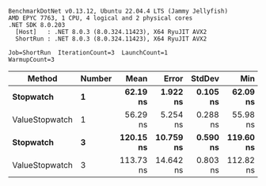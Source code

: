 ```

BenchmarkDotNet v0.13.12, Ubuntu 22.04.4 LTS (Jammy Jellyfish)
AMD EPYC 7763, 1 CPU, 4 logical and 2 physical cores
.NET SDK 8.0.203
  [Host]   : .NET 8.0.3 (8.0.324.11423), X64 RyuJIT AVX2
  ShortRun : .NET 8.0.3 (8.0.324.11423), X64 RyuJIT AVX2

Job=ShortRun  IterationCount=3  LaunchCount=1  
WarmupCount=3  

```
| Method         | Number | Mean      | Error     | StdDev   | Min       | Max       | Gen0   | Allocated |
|--------------- |------- |----------:|----------:|---------:|----------:|----------:|-------:|----------:|
| **Stopwatch**      | **1**      |  **62.19 ns** |  **1.922 ns** | **0.105 ns** |  **62.09 ns** |  **62.30 ns** | **0.0005** |      **40 B** |
| ValueStopwatch | 1      |  56.29 ns |  5.254 ns | 0.288 ns |  55.98 ns |  56.55 ns |      - |         - |
| **Stopwatch**      | **3**      | **120.15 ns** | **10.759 ns** | **0.590 ns** | **119.60 ns** | **120.77 ns** | **0.0005** |      **40 B** |
| ValueStopwatch | 3      | 113.73 ns | 14.642 ns | 0.803 ns | 112.82 ns | 114.34 ns |      - |         - |
